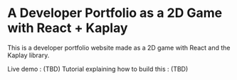 # A Developer Portfolio as a 2D Game with React + Kaplay

This is a developer portfolio website made as a 2D game with React and the Kaplay library.

Live demo : (TBD)
Tutorial explaining how to build this : (TBD)
